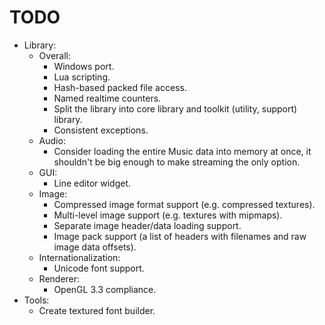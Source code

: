 # TODO
* Library:
	* Overall:
		- Windows port.
		- Lua scripting.
		- Hash-based packed file access.
		- Named realtime counters.
		- Split the library into core library and toolkit (utility, support) library.
		- Consistent exceptions.
	* Audio:
		- Consider loading the entire Music data into memory at once, it shouldn't be big enough to make streaming the only option.
	* GUI:
		- Line editor widget.
	* Image:
		- Compressed image format support (e.g. compressed textures).
		- Multi-level image support (e.g. textures with mipmaps).
		- Separate image header/data loading support.
		- Image pack support (a list of headers with filenames and raw image data offsets).
	* Internationalization:
		- Unicode font support.
	* Renderer:
		- OpenGL 3.3 compliance.
* Tools:
	- Create textured font builder.
